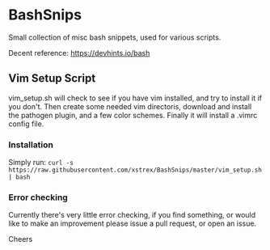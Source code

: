 # BashSnips
Small collection of misc bash snippets, used for various scripts. 

Decent reference: https://devhints.io/bash

## Vim Setup Script
vim_setup.sh will check to see if you have vim installed, and try to install it if you don't.
Then create some needed vim directoris, download and install the pathogen plugin, and a few
color schemes. Finally it will install a .vimrc config file. 

### Installation
Simply run: `curl -s https://raw.githubusercontent.com/xstrex/BashSnips/master/vim_setup.sh | bash`

### Error checking
Currently there's very little error checking, if you find something, or would like to make an improvement
please issue a pull request, or open an issue. 

Cheers 